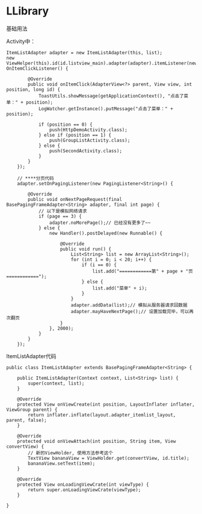 # LLibrary

基础用法


Activity中：

	ItemListAdapter adapter = new ItemListAdapter(this, list);
	new ViewHelper(this).id(id.listview_main).adapter(adapter).itemListener(new OnItemClickListener() {

			@Override
			public void onItemClick(AdapterView<?> parent, View view, int position, long id) {
				ToastUtils.showMessage(getApplicationContext(), "点击了菜单：" + position);
				LogWatcher.getInstance().putMessage("点击了菜单：" + position);

				if (position == 0) {
					push(HttpDemoActivity.class);
				} else if (position == 1) {
					push(GroupListActivity.class);
				} else {
					push(SecondActivity.class);
				}
			}
		});

		// ****分页代码
		adapter.setOnPagingListener(new PagingListener<String>() {

			@Override
			public void onNextPageRequest(final BasePagingFrameAdapter<String> adapter, final int page) {
				// 以下是模拟网络请求
				if (page == 3) {
					adapter.noMorePage();// 已经没有更多了~~
				} else {
					new Handler().postDelayed(new Runnable() {

						@Override
						public void run() {
							List<String> list = new ArrayList<String>();
							for (int i = 0; i < 20; i++) {
								if (i == 0) {
									list.add("============第" + page + "页============");
								} else {
									list.add("菜单" + i);
								}
							}
							adapter.addData(list);// 模拟从服务器请求回数据
							adapter.mayHaveNextPage();// 设置加载完毕，可以再次翻页
						}
					}, 2000);
				}
			}
		});

ItemListAdapter代码

	public class ItemListAdapter extends BasePagingFrameAdapter<String> {

		public ItemListAdapter(Context context, List<String> list) {
			super(context, list);
		}

		@Override
		protected View onViewCreate(int position, LayoutInflater inflater, ViewGroup parent) {
			return inflater.inflate(layout.adapter_itemlist_layout, parent, false);
		}

		@Override
		protected void onViewAttach(int position, String item, View convertView) {
			// 新的ViewHolder, 使用方法参考这个
			TextView bananaView = ViewHolder.get(convertView, id.title);
			bananaView.setText(item);
		}

		@Override
		protected View onLoadingViewCrate(int viewType) {
			return super.onLoadingViewCrate(viewType);
		}
	
	}

